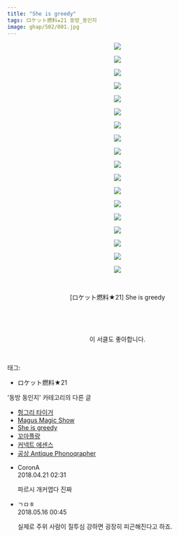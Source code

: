 ```yaml
---
title: "She is greedy"
tags: ロケット燃料★21 동방_동인지
image: ghap/502/001.jpg
---
```

<div class="article">
<p style="text-align: center; clear: none; float: none;"><img src="{{ site.nasurl }}/ghap/502/001.jpg"/></p>
<p style="text-align: center; clear: none; float: none;"><img src="{{ site.nasurl }}/ghap/502/002.jpg"/></p>
<p style="text-align: center; clear: none; float: none;"><img src="{{ site.nasurl }}/ghap/502/003.jpg"/></p>
<p style="text-align: center; clear: none; float: none;"><img src="{{ site.nasurl }}/ghap/502/004.jpg"/></p>
<p style="text-align: center; clear: none; float: none;"><img src="{{ site.nasurl }}/ghap/502/005.jpg"/></p>
<p style="text-align: center; clear: none; float: none;"><img src="{{ site.nasurl }}/ghap/502/006.jpg"/></p>
<p style="text-align: center; clear: none; float: none;"><img src="{{ site.nasurl }}/ghap/502/007.jpg"/></p>
<p style="text-align: center; clear: none; float: none;"><img src="{{ site.nasurl }}/ghap/502/008.jpg"/></p>
<p style="text-align: center; clear: none; float: none;"><img src="{{ site.nasurl }}/ghap/502/009.jpg"/></p>
<p style="text-align: center; clear: none; float: none;"><img src="{{ site.nasurl }}/ghap/502/010.jpg"/></p>
<p style="text-align: center; clear: none; float: none;"><img src="{{ site.nasurl }}/ghap/502/011.jpg"/></p>
<p style="text-align: center; clear: none; float: none;"><img src="{{ site.nasurl }}/ghap/502/012.jpg"/></p>
<p style="text-align: center; clear: none; float: none;"><img src="{{ site.nasurl }}/ghap/502/013.jpg"/></p>
<p style="text-align: center; clear: none; float: none;"><img src="{{ site.nasurl }}/ghap/502/014.jpg"/></p>
<p style="text-align: center; clear: none; float: none;"><img src="{{ site.nasurl }}/ghap/502/015.jpg"/></p>
<p style="text-align: center; clear: none; float: none;"><img src="{{ site.nasurl }}/ghap/502/016.jpg"/></p>
<p style="text-align: center; clear: none; float: none;"><img src="{{ site.nasurl }}/ghap/502/017.jpg"/></p>
<p style="text-align: center; clear: none; float: none;"><img src="{{ site.nasurl }}/ghap/502/018.jpg"/></p>
<p style="text-align: center; clear: none; float: none;"><br/></p>
<p style="text-align: center; clear: none; float: none;">[ロケット燃料★21] She is greedy</p>
<p style="text-align: center; clear: none; float: none;"><br/></p>
<p style="text-align: center; clear: none; float: none;"><br/></p>
<p style="text-align: center; clear: none; float: none;">이 서클도 좋아합니다.</p>
<p><br/></p>
</div><div class="tagTrail">
<p>태그: </p>
<ul>
<li>ロケット燃料★21</li>
</ul>
</div><div class="another">
<p>'동방 동인지' 카테고리의 다른 글</p>
<ul>
<li><a href="/2016-06-22-ghap_504">헝그리 타이거</a></li>
<li><a href="/2016-06-22-ghap_503">Magus Magic Show</a></li>
<li><a href="/2016-06-22-ghap_502">She is greedy</a></li>
<li><a href="/2016-06-22-ghap_501">꼬마플랑</a></li>
<li><a href="/2016-06-22-ghap_500">커넥트 에센스</a></li>
<li><a href="/2016-06-22-ghap_499">공상 Antique Phonoqrapher</a></li>
</ul>
</div><div class="cb_module cb_fluid">
<div class="cb_wrt cb_profile">
<div class="comment">
<ul>
<li class="cb_thumb_off" id="comment15242492">
<div class="cb_comment_area">
<div class="cb_info_area">
<div class="cb_section">
<span class="cb_nick_name">CoronA</span>
</div>
<div class="cb_section">
<span class="cb_date">2018.04.21 02:31 </span>
</div>
</div>
<div class="cb_dsc_comment">
<p class="cb_dsc">
											파르시 개커엽다 진짜
										</p>
</div>
</div></li>
<li class="cb_thumb_off" id="comment15256915">
<div class="cb_comment_area">
<div class="cb_info_area">
<div class="cb_section">
<span class="cb_nick_name">ㄱㅁㅎ</span>
</div>
<div class="cb_section">
<span class="cb_date">2018.05.16 00:45 </span>
</div>
</div>
<div class="cb_dsc_comment">
<p class="cb_dsc">
											실제로 주위 사람이 질투심 강하면 굉장히 피곤해진다고 하죠.
										</p>
</div>
</div></li>
</ul>
</div>
</div><!-- commentList close -->
</div>